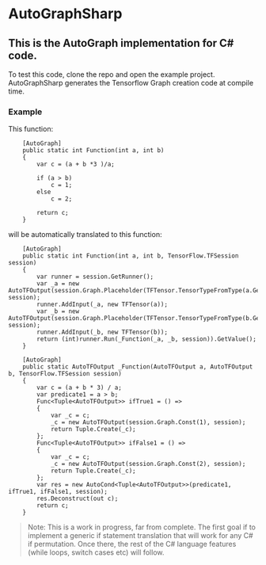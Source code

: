 # AutoGraphSharp

## This is the AutoGraph implementation for C# code. 

To test this code, clone the repo and open the example project. AutoGraphSharp generates the Tensorflow Graph creation code at compile time. 

### Example

This function:

        [AutoGraph]
        public static int Function(int a, int b)
        {
            var c = (a + b *3 )/a;

            if (a > b)
                c = 1;
            else
                c = 2;

            return c;
        }

will be automatically translated to this function:

        [AutoGraph]
        public static int Function(int a, int b, TensorFlow.TFSession session)
        {
            var runner = session.GetRunner();
            var _a = new AutoTFOutput(session.Graph.Placeholder(TFTensor.TensorTypeFromType(a.GetType())), session);
            runner.AddInput(_a, new TFTensor(a));
            var _b = new AutoTFOutput(session.Graph.Placeholder(TFTensor.TensorTypeFromType(b.GetType())), session);
            runner.AddInput(_b, new TFTensor(b));
            return (int)runner.Run(_Function(_a, _b, session)).GetValue();
        }

        [AutoGraph]
        public static AutoTFOutput _Function(AutoTFOutput a, AutoTFOutput b, TensorFlow.TFSession session)
        {
            var c = (a + b * 3) / a;
            var predicate1 = a > b;
            Func<Tuple<AutoTFOutput>> ifTrue1 = () =>
            {
                var _c = c;
                _c = new AutoTFOutput(session.Graph.Const(1), session);
                return Tuple.Create(_c);
            };
            Func<Tuple<AutoTFOutput>> ifFalse1 = () =>
            {
                var _c = c;
                _c = new AutoTFOutput(session.Graph.Const(2), session);
                return Tuple.Create(_c);
            };
            var res = new AutoCond<Tuple<AutoTFOutput>>(predicate1, ifTrue1, ifFalse1, session);
            res.Deconstruct(out c);
            return c;
        }
        
>Note: This is a work in progress, far from complete. The first goal if to implement a generic if statement translation that will work for any C# if permutation. Once there, the rest of the C# language features (while loops, switch cases etc) will follow.  
